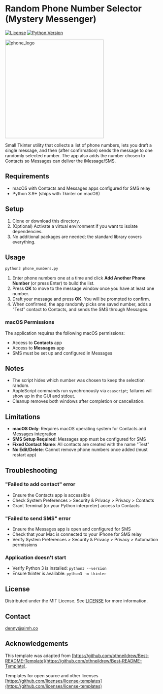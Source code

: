 # Random Phone Number Selector (Mystery Messenger)

[![License](https://img.shields.io/badge/license-MIT-blue)]([https://opensource.org/licenses/Apache-2.0](https://opensource.org/license/mit))
[![Python Version](https://img.shields.io/badge/python-3.9%2B-blue)]()

<img width="320" height="320" alt="phone_logo" src="https://github.com/user-attachments/assets/0c21de21-8a8d-4cdc-9843-2101d5dd62d0" />


Small Tkinter utility that collects a list of phone numbers, lets you draft a single message, and then (after confirmation) sends the message to one randomly selected number. The app also adds the number chosen to Contacts so Messages can deliver the iMessage/SMS.

## Requirements

- macOS with Contacts and Messages apps configured for SMS relay
- Python 3.9+ (ships with Tkinter on macOS)

## Setup

1. Clone or download this directory.
2. (Optional) Activate a virtual environment if you want to isolate dependencies.
3. No additional packages are needed; the standard library covers everything.

## Usage

```bash
python3 phone_numbers.py
```

1. Enter phone numbers one at a time and click **Add Another Phone Number** (or press Enter) to build the list.
2. Press **OK** to move to the message window once you have at least one number.
3. Draft your message and press **OK**. You will be prompted to confirm.
4. When confirmed, the app randomly picks one saved number, adds a "Test" contact to Contacts, and sends the SMS through Messages.

### macOS Permissions

The application requires the following macOS permissions:
- Access to **Contacts** app
- Access to **Messages** app
- SMS must be set up and configured in Messages

## Notes

- The script hides which number was chosen to keep the selection random.
- AppleScript commands run synchronously via `osascript`; failures will show up in the GUI and stdout.
- Cleanup removes both windows after completion or cancellation.

## Limitations

- **macOS Only**: Requires macOS operating system for Contacts and Messages integration
- **SMS Setup Required**: Messages app must be configured for SMS
- **Fixed Contact Name**: All contacts are created with the name "Test"
- **No Edit/Delete**: Cannot remove phone numbers once added (must restart app)

## Troubleshooting

### "Failed to add contact" error
- Ensure the Contacts app is accessible
- Check System Preferences > Security & Privacy > Privacy > Contacts
- Grant Terminal (or your Python interpreter) access to Contacts

### "Failed to send SMS" error
- Ensure the Messages app is open and configured for SMS
- Check that your Mac is connected to your iPhone for SMS relay
- Verify System Preferences > Security & Privacy > Privacy > Automation permissions

### Application doesn't start
- Verify Python 3 is installed: `python3 --version`
- Ensure tkinter is available: `python3 -m tkinter`

## License

Distributed under the MIT License. See [LICENSE](LICENSE) for more information.

## Contact

denny@aimh.co

## Acknowledgements

This template was adapted from
[https://github.com/othneildrew/Best-README-Template](https://github.com/othneildrew/Best-README-Template).

Templates for open source and other licenses 
[https://github.com/licenses/license-templates](https://github.com/licenses/license-templates) 
